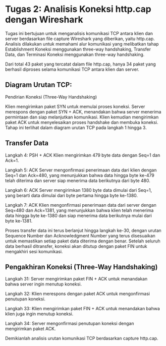 # Tugas 2: Analisis Koneksi http.cap dengan Wireshark

Tugas ini bertujuan untuk menganalisis komunikasi TCP antara klien dan server berdasarkan file capture Wireshark yang diberikan, yaitu http.cap. Analisis dilakukan untuk memahami alur komunikasi yang melibatkan tahap Establishment Koneksi menggunakan three-way handshaking, Transfer Data, dan Terminasi Koneksi menggunakan three-way handshaking.

Dari total 43 paket yang tercatat dalam file http.cap, hanya 34 paket yang berhasil diproses selama komunikasi TCP antara klien dan server.

## Diagram Urutan TCP:

Pendirian Koneksi (Three-Way Handshaking)

Klien mengirimkan paket SYN untuk memulai proses koneksi.
Server merespons dengan paket SYN + ACK, menandakan bahwa server menerima permintaan dan siap melanjutkan komunikasi.
Klien kemudian mengirimkan paket ACK untuk menyelesaikan proses handshake dan membuka koneksi.
Tahap ini terlihat dalam diagram urutan TCP pada langkah 1 hingga 3.

## Transfer Data

Langkah 4: PSH + ACK
Klien mengirimkan 479 byte data dengan Seq=1 dan Ack=1.

Langkah 5: ACK
Server mengonfirmasi penerimaan data dari klien dengan Seq=1 dan Ack=480, yang menunjukkan bahwa data hingga byte ke-479 telah diterima dan server siap menerima data berikutnya dari byte 480.

Langkah 6: ACK
Server mengirimkan 1380 byte data dimulai dari Seq=1, yang berarti data dimulai dari byte pertama hingga byte ke-1380.

Langkah 7: ACK
Klien mengonfirmasi penerimaan data dari server dengan Seq=480 dan Ack=1381, yang menunjukkan bahwa klien telah menerima data hingga byte ke-1380 dan siap menerima data berikutnya mulai dari byte ke-1381.

Proses transfer data ini terus berlanjut hingga langkah ke-30, dengan urutan Sequence Number dan Acknowledgment Number yang terus disesuaikan untuk memastikan setiap paket data diterima dengan benar. Setelah seluruh data berhasil ditransfer, koneksi akan ditutup dengan paket FIN untuk mengakhiri sesi komunikasi.

## Pengakhiran Koneksi (Three-Way Handshaking)

Langkah 31: Server mengirimkan paket FIN + ACK untuk menandakan bahwa server ingin menutup koneksi.

Langkah 32: Klien merespons dengan paket ACK untuk mengonfirmasi penutupan koneksi.

Langkah 33: Klien mengirimkan paket FIN + ACK untuk menandakan bahwa klien juga ingin menutup koneksi.

Langkah 34: Server mengonfirmasi penutupan koneksi dengan mengirimkan paket ACK.

Demikianlah analisis urutan komunikasi TCP berdasarkan capture http.cap.
